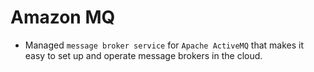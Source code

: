 # Amazon MQ

- Managed `message broker service` for `Apache ActiveMQ` that makes it easy to set up and operate message brokers in the cloud.
